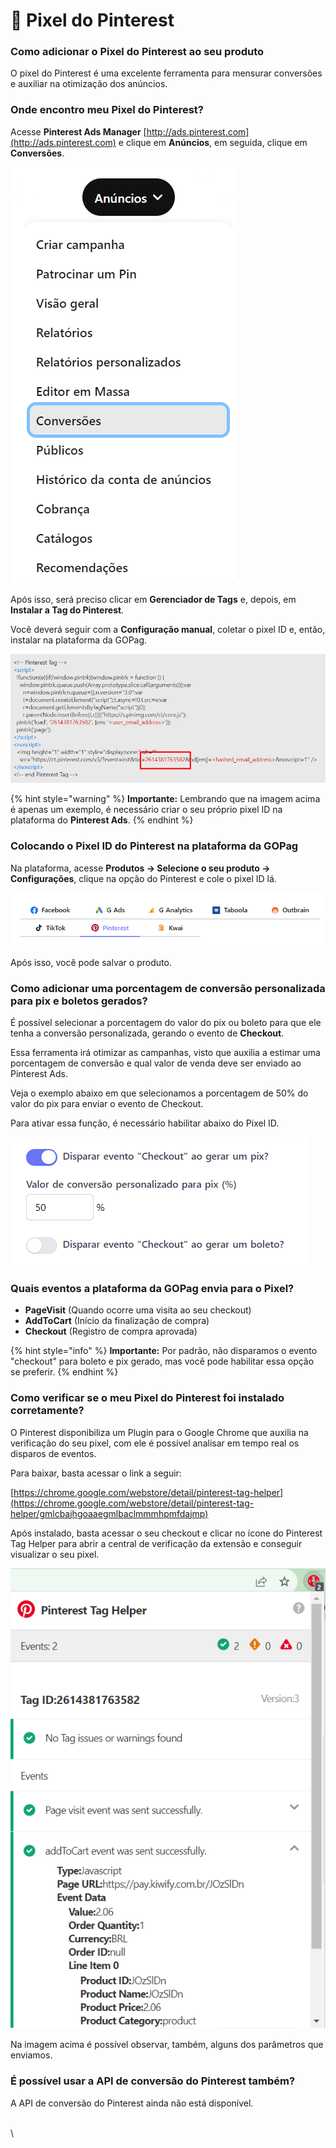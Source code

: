 # 🔴 Pixel do Pinterest

### Como adicionar o Pixel do Pinterest ao seu produto

O pixel do Pinterest é uma excelente ferramenta para mensurar conversões e auxiliar na otimização dos anúncios.

### Onde encontro meu Pixel do Pinterest?

Acesse **Pinterest Ads Manager** [http://ads.pinterest.com](http://ads.pinterest.com) e clique em **Anúncios**, em seguida, clique em **Conversões**.

![](../assets/ads/56_pinterest_pixel.png)

Após isso, será preciso clicar em **Gerenciador de Tags** e, depois, em **Instalar a Tag do Pinterest**.

Você deverá seguir com a **Configuração manual**, coletar o pixel ID e, então, instalar na plataforma da GOPag.

![](../assets/ads/57_pinterest_pixel_config.png)

{% hint style="warning" %}
**Importante:** Lembrando que na imagem acima é apenas um exemplo, é necessário criar o seu próprio pixel ID na plataforma do **Pinterest Ads**.
{% endhint %}

### Colocando o Pixel ID do Pinterest na plataforma da GOPag

Na plataforma, acesse **Produtos -> Selecione o seu produto -> Configurações**, clique na opção do Pinterest e cole o pixel ID lá.

![](../assets/ads/58_pinterest_pixel_colar.png)

Após isso, você pode salvar o produto.

### Como adicionar uma porcentagem de conversão personalizada para pix e boletos gerados?

É possível selecionar a porcentagem do valor do pix ou boleto para que ele tenha a conversão personalizada, gerando o evento de **Checkout**.

Essa ferramenta irá otimizar as campanhas, visto que auxilia a estimar uma porcentagem de conversão e qual valor de venda deve ser enviado ao Pinterest Ads.

Veja o exemplo abaixo em que selecionamos a porcentagem de 50% do valor do pix para enviar o evento de Checkout.

Para ativar essa função, é necessário habilitar abaixo do Pixel ID.

![](../assets/ads/59_pinterest_pixel_checkout.png)

### Quais eventos a plataforma da GOPag envia para o Pixel?

* **PageVisit** (Quando ocorre uma visita ao seu checkout)
* **AddToCart** (Início da finalização de compra)
* **Checkout** (Registro de compra aprovada)

{% hint style="info" %}
**Importante:** Por padrão, não disparamos o evento "checkout" para boleto e pix gerado, mas você pode habilitar essa opção se preferir.
{% endhint %}

### Como verificar se o meu Pixel do Pinterest foi instalado corretamente?

O Pinterest disponibiliza um Plugin para o Google Chrome que auxilia na verificação do seu pixel, com ele é possível analisar em tempo real os disparos de eventos.

Para baixar, basta acessar o link a seguir:

[https://chrome.google.com/webstore/detail/pinterest-tag-helper](https://chrome.google.com/webstore/detail/pinterest-tag-helper/gmlcbajhgoaaegmlbaclmmmhpmfdajmp)

Após instalado, basta acessar o seu checkout e clicar no ícone do Pinterest Tag Helper para abrir a central de verificação da extensão e conseguir visualizar o seu pixel.

![](../assets/ads/60_pinterest_pixel_tag_helper.png)

Na imagem acima é possível observar, também, alguns dos parâmetros que enviamos.

### É possível usar a API de conversão do Pinterest também?

A API de conversão do Pinterest ainda não está disponível.

\
\
